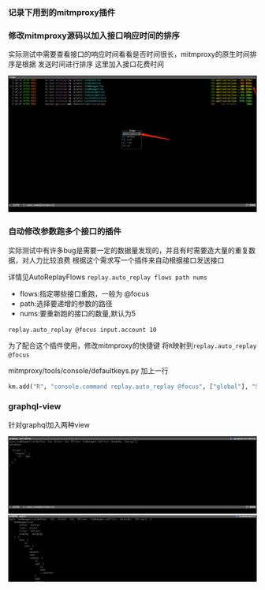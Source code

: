 ### 记录下用到的mitmproxy插件

### 修改mitmproxy源码以加入接口响应时间的排序
实际测试中需要查看接口的响应时间看看是否时间很长，mitmproxy的原生时间排序是根据
发送时间进行排序
这里加入接口花费时间

![img.png](img_3.png)

### 自动修改参数跑多个接口的插件

实际测试中有许多bug是需要一定的数据量发现的，并且有时需要造大量的重复数据，对人力比较浪费 根据这个需求写一个插件来自动根据接口发送接口

详情见AutoReplayFlows
`replay.auto_replay flows path nums`

- flows:指定哪些接口重跑，一般为 @focus
- path:选择要递增的参数的路径
- nums:要重新跑的接口的数量,默认为5

`replay.auto_replay @focus input.account 10`

为了配合这个插件使用，修改mitmproxy的快捷键 将`R`映射到`replay.auto_replay @focus`

mitmproxy/tools/console/defaultkeys.py 加上一行

```python
km.add("R", "console.command replay.auto_replay @focus", ["global"], "Set intercept")
```

### graphql-view

针对graphql加入两种view

![img_1.png](img_1.png)
![img.png](img_2.png)

